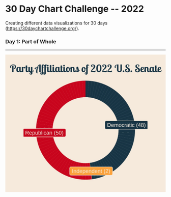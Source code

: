 # 30 Day Chart Challenge -- 2022
Creating different data visualizations for 30 days (https://30daychartchallenge.org/). 

### Day 1: Part of Whole 
***
![](https://github.com/hschmidt12/30DayChartChallenge-2022/blob/main/charts/day1_part-to-whole.jpeg?raw=true)


